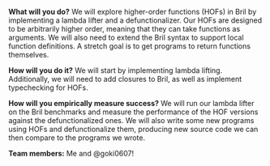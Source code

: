**What will you do?**
We will explore higher-order functions (HOFs) in Bril by implementing a lambda lifter and a defunctionalizer. Our HOFs are designed to be arbitrarily higher order, meaning that they can take functions as arguments. We will also need to extend the Bril syntax to support local function definitions. A stretch goal is to get programs to return functions themselves.

**How will you do it?**
We will start by implementing lambda lifting. Additionally, we will need to add closures to Bril, as well as implement typechecking for HOFs.

**How will you empirically measure success?**
We will run our lambda lifter on the Bril benchmarks and measure the performance of the HOF versions against the defunctionalized ones. We will also write some new programs using HOFs and defunctionalize them, producing new source code we can then compare to the programs we wrote.

**Team members:**
Me and @goki0607!